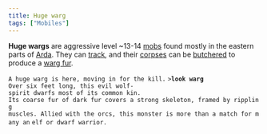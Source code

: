 ```yaml
---
title: Huge warg
tags: ["Mobiles"]
---
```

**Huge wargs** are aggressive level ~13-14 [mobs](mob "wikilink") found
mostly in the eastern parts of [Arda](Arda "wikilink"). They can
[track](track "wikilink"), and their [corpses](corpse "wikilink") can be
[butchered](butcher "wikilink") to produce a [warg
fur](warg_fur "wikilink").

`A huge warg is here, moving in for the kill.`
`>`**`look warg`**
`Over six feet long, this evil wolf-spirit dwarfs most of its common kin.`
`Its coarse fur of dark fur covers a strong skeleton, framed by rippling`
`muscles. Allied with the orcs, this monster is more than a match for many an`
`elf or dwarf warrior.`
